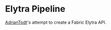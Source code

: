 # Elytra Pipeline

[AdrianTodt](https://github.com/adriantodt)'s attempt to create a Fabric Elytra API.
